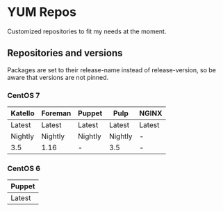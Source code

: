 # YUM Repos

Customized repositories to fit my needs at the moment.

## Repositories and versions

Packages are set to their release-name instead of release-version, so be aware that versions are not pinned.

### CentOS 7

Katello | Foreman |  Puppet      |  Pulp   | NGINX
--------|---------|--------------|---------|-------
Latest  | Latest  | Latest       | Latest  | Latest
Nightly | Nightly | Nightly      | Nightly | -
3.5     | 1.16    |       -      | 3.5     | -

### CentOS 6
Puppet |
-------|
Latest |
